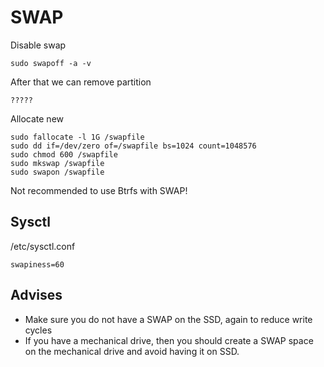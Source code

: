 # SWAP

Disable swap
```
sudo swapoff -a -v
```
After that we can remove partition
```
?????
```

Allocate new

```
sudo fallocate -l 1G /swapfile
sudo dd if=/dev/zero of=/swapfile bs=1024 count=1048576
sudo chmod 600 /swapfile
sudo mkswap /swapfile
sudo swapon /swapfile
```

Not recommended to use Btrfs with SWAP!


## Sysctl

/etc/sysctl.conf
```
swapiness=60
```
## Advises
* Make sure you do not have a SWAP on the SSD, again to reduce write cycles
* If you have a mechanical drive, then you should create a SWAP space on the mechanical drive and avoid having it on SSD.

